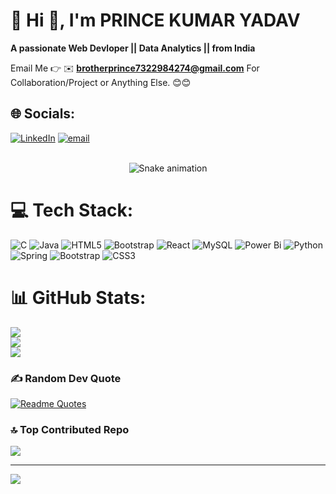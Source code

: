 # 💫 Hi 👋, I'm PRINCE KUMAR YADAV
**A passionate  Web Devloper  || Data Analytics || from India**

Email Me 👉 ✉️ **brotherprince7322984274@gmail.com** For Collaboration/Project or Anything Else. 😊😊

## 🌐 Socials:
[![LinkedIn](https://img.shields.io/badge/LinkedIn-%230077B5.svg?logo=linkedin&logoColor=white)](https://linkedin.com/in/https://www.linkedin.com/in/prince-kumar-yadav-715305260/) [![email](https://img.shields.io/badge/Email-D14836?logo=gmail&logoColor=white)](mailto:brotherprince7322984274@gmail.com) 

</div><br>
<!-- Snake Game Repo View -->

<div align="center">
  <img src="https://profile-readme-generator.com/assets/snake.svg" alt="Snake animation" />
</div>

# 💻 Tech Stack:
![C](https://img.shields.io/badge/c-%2300599C.svg?style=for-the-badge&logo=c&logoColor=white) ![Java](https://img.shields.io/badge/java-%23ED8B00.svg?style=for-the-badge&logo=openjdk&logoColor=white) ![HTML5](https://img.shields.io/badge/html5-%23E34F26.svg?style=for-the-badge&logo=html5&logoColor=white) ![Bootstrap](https://img.shields.io/badge/bootstrap-%238511FA.svg?style=for-the-badge&logo=bootstrap&logoColor=white) ![React](https://img.shields.io/badge/react-%2320232a.svg?style=for-the-badge&logo=react&logoColor=%2361DAFB) ![MySQL](https://img.shields.io/badge/mysql-4479A1.svg?style=for-the-badge&logo=mysql&logoColor=white) ![Power Bi](https://img.shields.io/badge/power_bi-F2C811?style=for-the-badge&logo=powerbi&logoColor=black) ![Python](https://img.shields.io/badge/python-3670A0?style=for-the-badge&logo=python&logoColor=ffdd54) ![Spring](https://img.shields.io/badge/spring-%236DB33F.svg?style=for-the-badge&logo=spring&logoColor=white) ![Bootstrap](https://img.shields.io/badge/bootstrap-%238511FA.svg?style=for-the-badge&logo=bootstrap&logoColor=white) ![CSS3](https://img.shields.io/badge/css3-%231572B6.svg?style=for-the-badge&logo=css3&logoColor=white)
# 📊 GitHub Stats:
![](https://github-readme-stats.vercel.app/api?username=PrinceKumarYadav07&theme=dark&hide_border=false&include_all_commits=true&count_private=false)<br/>
![](https://nirzak-streak-stats.vercel.app/?user=PrinceKumarYadav07&theme=dark&hide_border=false)<br/>
![](https://github-readme-stats.vercel.app/api/top-langs/?username=PrinceKumarYadav07&theme=dark&hide_border=false&include_all_commits=true&count_private=false&layout=compact)

### ✍️ Random Dev Quote
[![Readme Quotes](https://quotes-github-readme.vercel.app/api?type=horizontal&theme=dark)](https://github.com/piyushsuthar/github-readme-quotes)




### 🔝 Top Contributed Repo
![](https://github-contributor-stats.vercel.app/api?username=PrinceKumarYadav07&limit=5&theme=dark&combine_all_yearly_contributions=true)

---
[![](https://visitcount.itsvg.in/api?id=PrinceKumarYadav07&icon=0&color=0)](https://visitcount.itsvg.in)

<!-- Proudly created with GPRM ( https://gprm.itsvg.in ) -->
